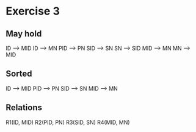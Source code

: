 # Exercise 3

## May hold

ID --> MID
ID --> MN
PID --> PN
SID --> SN
SN --> SID
MID --> MN
MN --> MID

## Sorted

ID --> MID
PID --> PN
SID --> SN
MID --> MN

## Relations

R1(ID, MID)
R2(PID, PN)
R3(SID, SN)
R4(MID, MN)
